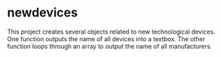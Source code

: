 # newdevices
This project creates several objects related to new technological devices. One function outputs the name of all devices into a textbox. The other function loops through an array to output the name of all manufacturers. 
